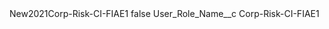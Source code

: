 <?xml version="1.0" encoding="UTF-8"?>
<CustomMetadata xmlns="http://soap.sforce.com/2006/04/metadata" xmlns:xsi="http://www.w3.org/2001/XMLSchema-instance" xmlns:xsd="http://www.w3.org/2001/XMLSchema">
    <label>New2021Corp-Risk-CI-FIAE1</label>
    <protected>false</protected>
    <values>
        <field>User_Role_Name__c</field>
        <value xsi:type="xsd:string">Corp-Risk-CI-FIAE1</value>
    </values>
</CustomMetadata>
